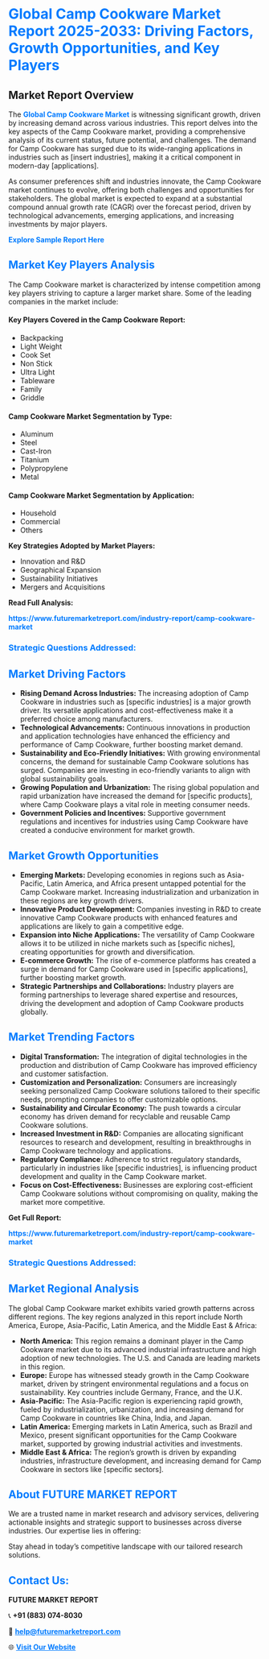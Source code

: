 <h1 style="color: #007BFF;">Global Camp Cookware Market Report 2025-2033: Driving Factors, Growth Opportunities, and Key Players</h1>

<section id="overview">
<h2>Market Report Overview</h2>
<p>The <a href="https://www.futuremarketreport.com/industry-report/camp-cookware-market" style="color: #007BFF; text-decoration: none;"><strong>Global Camp Cookware Market</strong></a> is witnessing significant growth, driven by increasing demand across various industries. This report delves into the key aspects of the Camp Cookware market, providing a comprehensive analysis of its current status, future potential, and challenges. The demand for Camp Cookware has surged due to its wide-ranging applications in industries such as [insert industries], making it a critical component in modern-day [applications].</p>
<p>As consumer preferences shift and industries innovate, the Camp Cookware market continues to evolve, offering both challenges and opportunities for stakeholders. The global market is expected to expand at a substantial compound annual growth rate (CAGR) over the forecast period, driven by technological advancements, emerging applications, and increasing investments by major players.</p>
</section>

<section id="overview">
<p><a href="https://www.futuremarketreport.com/request-sample/reportId=55036" style="color: #007BFF; text-decoration: none;"><strong>Explore Sample Report Here</strong></a></p>
</section>

<section id="key-players">
<h2 style="color: #007BFF;">Market Key Players Analysis</h2>
<p>The Camp Cookware market is characterized by intense competition among key players striving to capture a larger market share. Some of the leading companies in the market include:</p>
<h4>Key Players Covered in the Camp Cookware Report:</h4>
<ul><li>Backpacking</li><li>Light Weight</li><li>Cook Set</li><li>Non Stick</li><li>Ultra Light</li><li>Tableware</li><li>Family</li><li>Griddle</li></ul>
<h4>Camp Cookware Market Segmentation by Type:</h4>
<ul><li>Aluminum</li><li>Steel</li><li>Cast-Iron</li><li>Titanium</li><li>Polypropylene</li><li>Metal</li></ul>

<h4>Camp Cookware Market Segmentation by Application:</h4>
<ul><li>Household</li><li>Commercial</li><li>Others</li></ul>
<p><strong>Key Strategies Adopted by Market Players:</strong></p>
<ul>
<li>Innovation and R&D</li>
<li>Geographical Expansion</li>
<li>Sustainability Initiatives</li>
<li>Mergers and Acquisitions</li>
</ul>
</section>

<section>
<p><strong>Read Full Analysis: </strong></p><a href="https://www.futuremarketreport.com/industry-report/camp-cookware-market" style="color: #007BFF; text-decoration: none;"><strong>https://www.futuremarketreport.com/industry-report/camp-cookware-market</strong></a>
<h3 style="color: #007BFF;">Strategic Questions Addressed:</h3>
</section>

<section id="driving-factors">
<h2 style="color: #007BFF;">Market Driving Factors</h2>
<ul>
<li><strong>Rising Demand Across Industries:</strong> The increasing adoption of Camp Cookware in industries such as [specific industries] is a major growth driver. Its versatile applications and cost-effectiveness make it a preferred choice among manufacturers.</li>
<li><strong>Technological Advancements:</strong> Continuous innovations in production and application technologies have enhanced the efficiency and performance of Camp Cookware, further boosting market demand.</li>
<li><strong>Sustainability and Eco-Friendly Initiatives:</strong> With growing environmental concerns, the demand for sustainable Camp Cookware solutions has surged. Companies are investing in eco-friendly variants to align with global sustainability goals.</li>
<li><strong>Growing Population and Urbanization:</strong> The rising global population and rapid urbanization have increased the demand for [specific products], where Camp Cookware plays a vital role in meeting consumer needs.</li>
<li><strong>Government Policies and Incentives:</strong> Supportive government regulations and incentives for industries using Camp Cookware have created a conducive environment for market growth.</li>
</ul>
</section>

<section id="growth-opportunities">
<h2 style="color: #007BFF;">Market Growth Opportunities</h2>
<ul>
<li><strong>Emerging Markets:</strong> Developing economies in regions such as Asia-Pacific, Latin America, and Africa present untapped potential for the Camp Cookware market. Increasing industrialization and urbanization in these regions are key growth drivers.</li>
<li><strong>Innovative Product Development:</strong> Companies investing in R&D to create innovative Camp Cookware products with enhanced features and applications are likely to gain a competitive edge.</li>
<li><strong>Expansion into Niche Applications:</strong> The versatility of Camp Cookware allows it to be utilized in niche markets such as [specific niches], creating opportunities for growth and diversification.</li>
<li><strong>E-commerce Growth:</strong> The rise of e-commerce platforms has created a surge in demand for Camp Cookware used in [specific applications], further boosting market growth.</li>
<li><strong>Strategic Partnerships and Collaborations:</strong> Industry players are forming partnerships to leverage shared expertise and resources, driving the development and adoption of Camp Cookware products globally.</li>
</ul>
</section>

<section id="trending-factors">
<h2 style="color: #007BFF;">Market Trending Factors</h2>
<ul>
<li><strong>Digital Transformation:</strong> The integration of digital technologies in the production and distribution of Camp Cookware has improved efficiency and customer satisfaction.</li>
<li><strong>Customization and Personalization:</strong> Consumers are increasingly seeking personalized Camp Cookware solutions tailored to their specific needs, prompting companies to offer customizable options.</li>
<li><strong>Sustainability and Circular Economy:</strong> The push towards a circular economy has driven demand for recyclable and reusable Camp Cookware solutions.</li>
<li><strong>Increased Investment in R&D:</strong> Companies are allocating significant resources to research and development, resulting in breakthroughs in Camp Cookware technology and applications.</li>
<li><strong>Regulatory Compliance:</strong> Adherence to strict regulatory standards, particularly in industries like [specific industries], is influencing product development and quality in the Camp Cookware market.</li>
<li><strong>Focus on Cost-Effectiveness:</strong> Businesses are exploring cost-efficient Camp Cookware solutions without compromising on quality, making the market more competitive.</li>
</ul>
</section>

<section>
<p><strong>Get Full Report: </strong></p><a href="https://www.futuremarketreport.com/industry-report/camp-cookware-market" style="color: #007BFF; text-decoration: none;"><strong>https://www.futuremarketreport.com/industry-report/camp-cookware-market</strong></a>
<h3 style="color: #007BFF;">Strategic Questions Addressed:</h3>
</section>


<section id="regional-analysis">
<h2 style="color: #007BFF;">Market Regional Analysis</h2>
<p>The global Camp Cookware market exhibits varied growth patterns across different regions. The key regions analyzed in this report include North America, Europe, Asia-Pacific, Latin America, and the Middle East & Africa:</p>
<ul>
<li><strong>North America:</strong> This region remains a dominant player in the Camp Cookware market due to its advanced industrial infrastructure and high adoption of new technologies. The U.S. and Canada are leading markets in this region.</li>
<li><strong>Europe:</strong> Europe has witnessed steady growth in the Camp Cookware market, driven by stringent environmental regulations and a focus on sustainability. Key countries include Germany, France, and the U.K.</li>
<li><strong>Asia-Pacific:</strong> The Asia-Pacific region is experiencing rapid growth, fueled by industrialization, urbanization, and increasing demand for Camp Cookware in countries like China, India, and Japan.</li>
<li><strong>Latin America:</strong> Emerging markets in Latin America, such as Brazil and Mexico, present significant opportunities for the Camp Cookware market, supported by growing industrial activities and investments.</li>
<li><strong>Middle East & Africa:</strong> The region’s growth is driven by expanding industries, infrastructure development, and increasing demand for Camp Cookware in sectors like [specific sectors].</li>
</ul>
</section>

<footer>
<h2 style="color: #007BFF;">About FUTURE MARKET REPORT</h2>
<p>We are a trusted name in market research and advisory services, delivering actionable insights and strategic support to businesses across diverse industries. Our expertise lies in offering:</p>

<p>Stay ahead in today’s competitive landscape with our tailored research solutions.</p>

<h2 style="color: #007BFF;">Contact Us:</h2>
<p><strong>FUTURE MARKET REPORT</strong></p>
<p>📞 <strong>+91 (883) 074-8030</strong></p>
<p>📧 <strong><a href="mailto:help@futuremarketreport.com" style="color: #007BFF;">help@futuremarketreport.com</a></strong></p>
<p>🌐 <strong><a href="https://www.futuremarketreport.com/" style="color: #007BFF;">Visit Our Website</a></strong></p>
</footer>